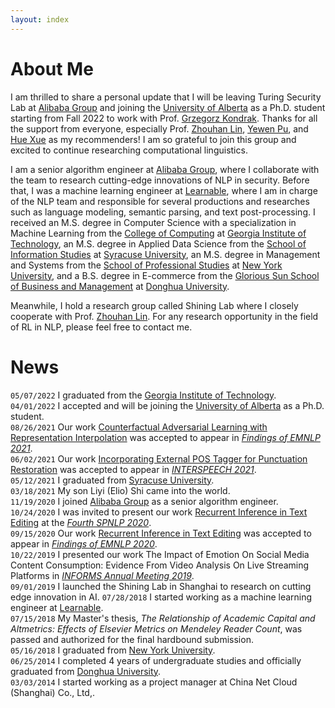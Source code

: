 ```yaml
---
layout: index
---
```

# About Me
I am thrilled to share a personal update that I will be leaving Turing Security Lab at [Alibaba Group](https://s.alibaba.com) and joining the [University of Alberta](https://www.ualberta.ca/computing-science/index.html) as a Ph.D. student starting from Fall 2022 to work with Prof. [Grzegorz Kondrak](https://webdocs.cs.ualberta.ca/~kondrak/). Thanks for all the support from everyone, especially Prof. [Zhouhan Lin](https://hantek.github.io/), [Yewen Pu](https://www.autodesk.com/research/people/yewen-pu), and [Hue Xue](https://scholar.google.com/citations?hl=en&user=lrf-wkQAAAAJ) as my recommenders! I am so grateful to join this group and excited to continue researching computational linguistics.

I am a senior algorithm engineer at [Alibaba Group](https://s.alibaba.com), where I collaborate with the team to research cutting-edge innovations of NLP in security. Before that, I was a machine learning engineer at [Learnable](https://www.learnable.ai/#/), where I am in charge of the NLP team and responsible for several productions and researches such as language modeling, semantic parsing, and text post-processing. I received an M.S. degree in Computer Science with a specialization in Machine Learning from the [College of Computing](https://cc.gatech.edu) at [Georgia Institute of Technology](https://www.gatech.edu), an M.S. degree in Applied Data Science from the [School of Information Studies](https://ischool.syr.edu/) at [Syracuse University](https://www.syracuse.edu), an M.S. degree in Management and Systems from the [School of Professional Studies](https://www.sps.nyu.edu/) at [New York University](https://www.nyu.edu), and a B.S. degree in E-commerce from the [Glorious Sun School of Business and Management](https://glxy.dhu.edu.cn/glxyen/) at [Donghua University](http://english.dhu.edu.cn/).

Meanwhile, I hold a research group called Shining Lab where I closely cooperate with Prof. [Zhouhan Lin](https://hantek.github.io/). For any research opportunity in the field of RL in NLP, please feel free to contact me.

# News
`05/07/2022` I graduated from the [Georgia Institute of Technology](https://www.gatech.edu).  
`04/01/2022` I accepted and will be joining the [University of Alberta](https://www.ualberta.ca/computing-science/index.html) as a Ph.D. student.  
`08/26/2021` Our work [Counterfactual Adversarial Learning with Representation Interpolation](https://arxiv.org/abs/2109.04746) was accepted to appear in [_Findings of EMNLP 2021_](https://2021.emnlp.org/).  
`06/02/2021` Our work [Incorporating External POS Tagger for Punctuation Restoration](https://www.isca-speech.org/archive/interspeech_2021/shi21_interspeech.html) was accepted to appear in [_INTERSPEECH 2021_](https://www.interspeech2021.org/).  
`05/12/2021` I graduated from [Syracuse University](https://www.syracuse.edu).  
`03/18/2021` My son Liyi (Elio) Shi came into the world.  
`11/19/2020` I joined [Alibaba Group](https://s.alibaba.com) as a senior algorithm engineer.  
`10/24/2020` I was invited to present our work [Recurrent Inference in Text Editing](https://slideslive.com/38940648/recurrent-inference-in-text-editing) at the [_Fourth SPNLP 2020_](http://structuredprediction.github.io/SPNLP20).  
`09/15/2020` Our work [Recurrent Inference in Text Editing](https://www.aclweb.org/anthology/2020.findings-emnlp.159/) was accepted to appear in [_Findings of EMNLP 2020_](https://2020.emnlp.org/papers/findings).  
`10/22/2019` I presented our work The Impact of Emotion On Social Media Content Consumption: Evidence From Video Analysis On Live Streaming Platforms in [_INFORMS Annual Meeting 2019_](http://meetings2.informs.org/wordpress/seattle2019/).  
`09/01/2019` I launched the Shining Lab in Shanghai to research on cutting edge innovation in AI.
`07/28/2018` I started working as a machine learning engineer at [Learnable](https://www.learnable.ai/#/).  
`07/15/2018` My Master's thesis, _The Relationship of Academic Capital and Altmetrics: Effects of Elsevier Metrics on Mendeley Reader Count_, was passed and authorized for the final hardbound submission.  
`05/16/2018` I graduated from [New York University](https://www.nyu.edu).  
`06/25/2014` I completed 4 years of undergraduate studies and officially graduated from [Donghua University](http://english.dhu.edu.cn/).  
`03/03/2014` I started working as a project manager at China Net Cloud (Shanghai) Co., Ltd,.  